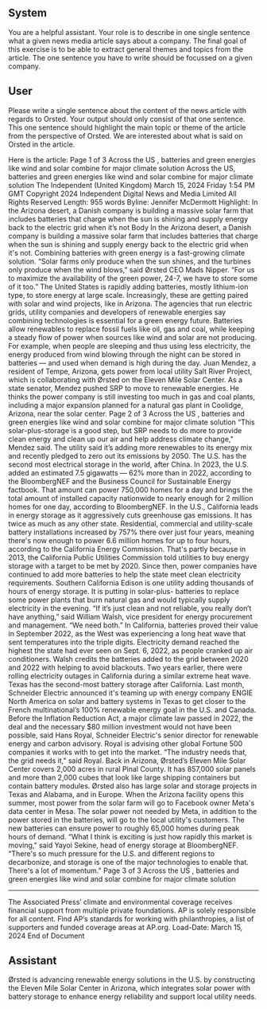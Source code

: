 ## System

You are a helpful assistant. Your role is to describe in one single sentence what a given news media article says about a company. The final goal of this exercise is to be able to extract general themes and topics from the article. The one sentence you have to write should be focussed on a given company.

## User


Please write a single sentence about the content of the news article with regards to Orsted. Your output should only consist of that one sentence.
This one sentence should highlight the main topic or theme of the article from the perspective of Orsted. We are interested about what is said on Orsted in the article.

Here is the article: Page 1 of 3
Across the US , batteries and green energies like wind and solar combine for major climate solution
Across the US, batteries and green energies like wind and solar combine for 
major climate solution
The Independent (United Kingdom)
March 15, 2024 Friday 1:54 PM GMT
Copyright 2024 Independent Digital News and Media Limited All Rights Reserved
Length: 955 words
Byline: Jennifer McDermott
Highlight: In the Arizona desert, a Danish company is building a massive solar farm that includes batteries that 
charge when the sun is shining and supply energy back to the electric grid when it’s not
Body
In the Arizona  desert, a Danish company is building a massive solar farm that includes batteries that charge when 
the sun is shining and supply energy back to the electric grid when it's not. 
Combining batteries with green energy is a fast-growing climate solution.
“Solar farms only produce when the sun shines, and the turbines only produce when the wind blows,” said Ørsted 
CEO Mads Nipper. “For us to maximize the availability of the green power, 24-7, we have to store some of it too.” 
The United States is rapidly adding batteries, mostly lithium-ion type, to store energy at large scale. Increasingly, 
these are getting paired with solar and wind projects, like in Arizona. The agencies that run electric grids, utility 
companies and developers of renewable energies say combining technologies is essential for a green energy 
future. 
Batteries  allow renewables to replace fossil fuels like oil, gas and coal, while keeping a steady flow of power when 
sources like wind and solar are not producing. For example, when people are sleeping and thus using less 
electricity, the energy produced from wind blowing through the night can be stored in batteries — and used when 
demand is high during the day. 
Juan Mendez, a resident of Tempe, Arizona, gets power from local utility Salt River Project, which is collaborating 
with Ørsted on the Eleven Mile Solar Center. As a state senator, Mendez pushed SRP to move to renewable 
energies.
He thinks the power company is still investing too much in gas and coal plants, including a major expansion 
planned for a natural gas plant in Coolidge, Arizona, near the solar center.
Page 2 of 3
Across the US , batteries and green energies like wind and solar combine for major climate solution
“This solar-plus-storage is a good step, but SRP needs to do more to provide clean energy and clean up our air and 
help address climate change," Mendez said. 
The utility said it’s adding more renewables to its energy mix and recently pledged to zero out its emissions by 
2050. 
The U.S. has the second most electrical storage in the world, after China. In 2023, the U.S. added an estimated 7.5 
gigawatts — 62% more than in 2022, according to the BloombergNEF and the Business Council for Sustainable 
Energy factbook. That amount can power 750,000 homes for a day and brings the total amount of installed capacity 
nationwide to nearly enough for 2 million homes for one day, according to BloombergNEF.
In the U.S., California  leads in energy storage as it aggressively cuts greenhouse gas emissions. It has twice as 
much as any other state. Residential, commercial and utility-scale battery installations increased by 757% there 
over just four years, meaning there's now enough to power 6.6 million homes for up to four hours, according to the 
California Energy Commission. 
That's partly because in 2013, the California Public Utilities Commission told utilities to buy energy storage with a 
target to be met by 2020. Since then, power companies have continued to add more batteries to help the state meet 
clean electricity requirements. 
Southern California Edison is one utility adding thousands of hours of energy storage. It is putting in solar-plus-
batteries to replace some power plants that burn natural gas and would typically supply electricity in the evening. 
“If it’s just clean and not reliable, you really don’t have anything,” said William Walsh, vice president for energy 
procurement and management. “We need both.”
In California, batteries proved their value in September 2022, as the West was experiencing a long heat wave that 
sent temperatures into the triple digits. Electricity demand reached the highest the state had ever seen on Sept. 6, 
2022, as people cranked up air conditioners. 
Walsh credits the batteries added to the grid between 2020 and 2022 with helping to avoid blackouts. Two years 
earlier, there were rolling electricity outages in California during a similar extreme heat wave.
Texas has the second-most battery storage after California. Last month, Schneider Electric  announced it's teaming 
up with energy company ENGIE North America on solar and battery systems in Texas to get closer to the French 
multinational’s 100% renewable energy goal in the U.S. and Canada. Before the Inflation Reduction Act, a major 
climate law passed in 2022, the deal and the necessary $80 million investment would not have been possible, said 
Hans Royal, Schneider Electric's senior director for renewable energy and carbon advisory. 
Royal is advising other global Fortune 500 companies it works with to get into the market.
“The industry needs that, the grid needs it," said Royal. 
Back in Arizona, Ørsted’s Eleven Mile Solar Center covers 2,000 acres in rural Pinal County. It has 857,000 solar 
panels and more than 2,000 cubes that look like large shipping containers but contain battery modules. Ørsted also 
has large solar and storage projects in Texas and Alabama, and in Europe.
When the Arizona facility opens this summer, most power from the solar farm will go to Facebook owner Meta's 
data center in Mesa. The solar power not needed by Meta, in addition to the power stored in the batteries, will go to 
the local utility's customers. The new batteries can ensure power to roughly 65,000 homes during peak hours of 
demand.
“What I think is exciting is just how rapidly this market is moving," said Yayoi Sekine, head of energy storage at 
BloombergNEF. “There's so much pressure for the U.S. and different regions to decarbonize, and storage is one of 
the major technologies to enable that. There's a lot of momentum." Page 3 of 3
Across the US , batteries and green energies like wind and solar combine for major climate solution
___
The Associated Press’ climate and environmental coverage receives financial support from multiple private 
foundations. AP  is solely responsible for all content. Find AP’s standards for working with philanthropies, a list of 
supporters and funded coverage areas at AP.org.
Load-Date: March 15, 2024
End of Document
            

## Assistant

Ørsted is advancing renewable energy solutions in the U.S. by constructing the Eleven Mile Solar Center in Arizona, which integrates solar power with battery storage to enhance energy reliability and support local utility needs.


